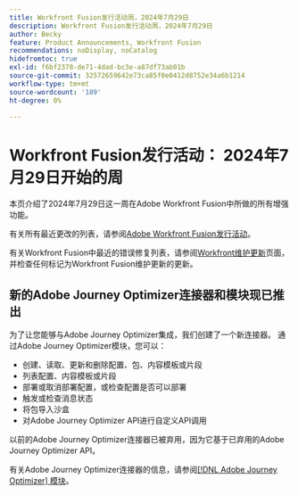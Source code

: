 ```yaml
---
title: Workfront Fusion发行活动周，2024年7月29日
description: Workfront Fusion发行活动周，2024年7月29日
author: Becky
feature: Product Announcements, Workfront Fusion
recommendations: noDisplay, noCatalog
hidefromtoc: true
exl-id: f6bf2378-de71-4dad-bc3e-a87df73ab01b
source-git-commit: 32572659642e73ca85f0e0412d8752e34a6b1214
workflow-type: tm+mt
source-wordcount: '189'
ht-degree: 0%

---
```


# Workfront Fusion发行活动： 2024年7月29日开始的周

本页介绍了2024年7月29日这一周在Adobe Workfront Fusion中所做的所有增强功能。

有关所有最近更改的列表，请参阅[Adobe Workfront Fusion发行活动](../../../product-announcements/product-releases/fusion-release-activity/fusion-release-activity.md)。

有关Workfront Fusion中最近的错误修复列表，请参阅[Workfront维护更新](https://experienceleague.adobe.com/docs/workfront-known-issues/releases/current-updates.html)页面，并检查任何标记为Workfront Fusion维护更新的更新。

## 新的Adobe Journey Optimizer连接器和模块现已推出

为了让您能够与Adobe Journey Optimizer集成，我们创建了一个新连接器。 通过Adobe Journey Optimizer模块，您可以：

* 创建、读取、更新和删除配置、包、内容模板或片段
* 列表配置、内容模板或片段
* 部署或取消部署配置，或检查配置是否可以部署
* 触发或检查消息状态
* 将包导入沙盒
* 对Adobe Journey Optimizer API进行自定义API调用

以前的Adobe Journey Optimizer连接器已被弃用，因为它基于已弃用的Adobe Journey Optimizer API。

有关Adobe Journey Optimizer连接器的信息，请参阅[[!DNL Adobe Journey Optimizer] 模块](/help/quicksilver/workfront-fusion/apps-and-their-modules/adobe-journey-optimizer-modules.md)。